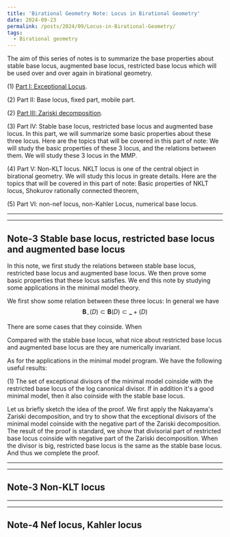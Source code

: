 ```yaml
---
title: 'Birational Geometry Note: Locus in Birational Geometry'
date: 2024-09-23
permalink: /posts/2024/09/Locus-in-Birational-Geometry/
tags:
  - Birational geometry
---
```


The aim of this series of notes is to summarize the base properties about stable base locus, augmented base locus, restricted base locus which will be used over and over again in birational geometry.

(1) [Part I: Exceptional Locus]().

(2) Part II: Base locus, fixed part, mobile part. 

(2) [Part III: Zariski decomposition](). 

(3) Part IV: Stable base locus, restricted base locus and augmented base locus. In this part, we will summarize some basic properties about these three locus. Here are the topics that will be covered in this part of note: We will study the basic properties of these 3 locus, and the relations between them. We will study these 3 locus in the MMP. 

(4) Part V: Non-KLT locus. NKLT locus is one of the central object in birational geometry. We will study this locus in greate details. Here are the topics that will be covered in this part of note: Basic properties of NKLT locus, Shokurov rationally connected theorem, 

(5) Part VI: non-nef locus, non-Kahler Locus, numerical base locus.


---
---
## Note-3 Stable base locus, restricted base locus and augmented base locus

In this note, we first study the relations between stable base locus, restricted base locus and augmented base locus. We then prove some basic properties that these locus satisfies. We end this note by studying some applications in the minimal model theory.


We first show some relation between these three locus: In general we have $$\mathbf{B}_{-}(D)\subset \mathbf{B}(D)\subset \mathbf_{+}(D)$$

There are some cases that they coinside. When 

Compared with the stable base locus, what nice about restricted base locus and augmented base locus are they are numerically invariant. 

As for the applications in the minimal model program. We have the following useful results:

(1) The set of exceptional divisors of the minimal model coinside with the restricted base locus of the log canonical divisor. If in addition it's a good minimal model, then it also coinside with the stable base locus. 


Let us briefly sketch the idea of the proof. We first apply the Nakayama's Zariski decomposition, and try to show that the exceptional divisors of the minimal model coinside with the negative part of the Zariski decomposition. The result of the proof is standard, we show that divisorial part of restricted base locus coinside with negative part of the Zariski decomposition. When the divisor is big, restricted base locus is the same as the stable base locus. And thus we complete the proof.



----
----
## Note-3 Non-KLT locus


---
---
## Note-4 Nef locus, Kahler locus


